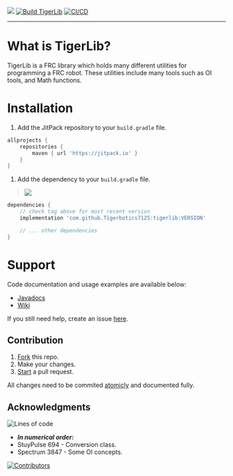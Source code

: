 <!-- Jitpack, Build workflow, Test workflow -->
[![](https://jitpack.io/v/Tigerbotics7125/tigerlib.svg)](https://jitpack.io/#Tigerbotics7125/tigerlib) [![Build TigerLib](https://github.com/Tigerbotics7125/TigerLib/actions/workflows/Build.yaml/badge.svg?branch=main)](https://github.com/Tigerbotics7125/TigerLib/actions/workflows/Build.yaml) [![CI/CD](https://github.com/Tigerbotics7125/TigerLib/actions/workflows/CI-CD.yaml/badge.svg?branch=main)](https://github.com/Tigerbotics7125/TigerLib/actions/workflows/CI-CD.yaml)

---

# What is TigerLib?
TigerLib is a FRC library which holds many different utilities for programming a FRC robot. These utilities include many tools such as OI tools, and Math functions.

# Installation

1. Add the JitPack repository to your `build.gradle` file.
``` groovy
allprojects {
    repositories {
        maven { url 'https://jitpack.io' }
    }
}
```

1. Add the dependency to your `build.gradle` file.
> [![](https://jitpack.io/v/Tigerbotics7125/tigerlib.svg)](https://jitpack.io/#Tigerbotics7125/tigerlib)
```groovy
dependencies {
    // check tag above for most recent version
    implementation 'com.github.Tigerbotics7125:tigerlib:VERSION'

    // ... other dependencies
}
```

# Support

Code documentation and usage examples are available below:

* [Javadocs](https://tigerbotics7125.github.io/TigerLib/)
* [Wiki](https://github.com/Tigerbotics7125/TigerLib/wiki)

If you still need help, create an issue [here](https://github.com/Tigerbotics7125/TigerLib/issues/new).

## Contribution

1. [Fork](https://github.com/Tigerbotics7125/TigerLib/fork) this repo.
1. Make your changes.
1. [Start](https://github.com/Tigerbotics7125/TigerLib/compare) a pull request.

All changes need to be commited [atomicly](https://www.freshconsulting.com/insights/blog/atomic-commits/) and documented fully.


## Acknowledgments
![Lines of code](https://img.shields.io/tokei/lines/github/tigerbotics7125/TigerLib?style=plastic)
* ***In numerical order:***
* StuyPulse 694 - Conversion class.
* Spectrum 3847 - Some OI concepts.

[![Contributors](https://contrib.rocks/image?repo=Tigerbotics7125/TigerLib)](https://github.com/Tigerbotics7125/TigerLib/graphs/contributors)
